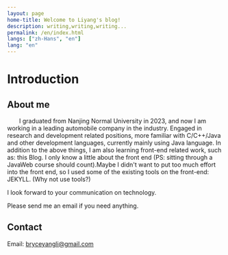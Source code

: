 ```yaml
---
layout: page
home-title: Welcome to Liyang's blog!
description: writing,writing,writing... 
permalink: /en/index.html
langs: ["zh-Hans", "en"]
lang: "en"
---
```


# Introduction

## About me

&emsp;&emsp;I graduated from Nanjing Normal University in 2023, and now I am working in a leading automobile company in the industry. Engaged in research and development related positions, more familiar with C/C++/Java and other development languages, currently mainly using Java language. In addition to the above things, I am also learning front-end related work, such as: this Blog. I only know a little about the front end (PS: sitting through a JavaWeb course should count).Maybe I didn't want to put too much effort into the front end, so I used some of the existing tools on the front-end: JEKYLL. (Why not use tools?)

I look forward to your communication on technology.

Please send me an email if you need anything.



## Contact

Email: bryceyangli@gmail.com
